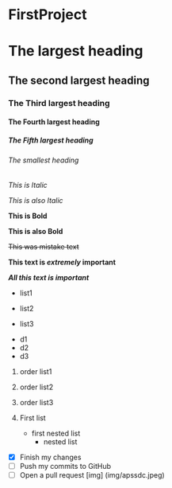 # FirstProject
# The largest heading
## The second largest heading
### The Third largest heading
#### The Fourth largest heading
##### The Fifth largest heading
###### The smallest heading
*This is Italic*

_This is also Italic_

**This is Bold**

__This is also Bold__

~~This was mistake text~~

**This text is _extremely_ important**

***All this text is important***
- list1
* list2
- list3
* d1
* d2
* d3
1. order list1
2. order list2
3. order list3

1. First list
   - first nested list
     - nested list
- [x] Finish my changes
- [ ] Push my commits to GitHub
- [ ] Open a pull request
[img] (img/apssdc.jpeg)
